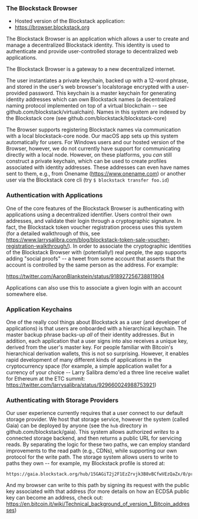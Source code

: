 ### The Blockstack Browser

* Hosted version of the Blockstack application:
* https://browser.blockstack.org

The Blockstack Browser is an application which allows a user to create and manage a 
decentralized Blockstack identity. This identity is used to authenticate and provide
user-controlled storage to decentralized web applications.

The Blockstack Browser is a gateway to a new decentralized internet.

The user instantiates a private keychain, backed up with a 12-word phrase, and stored in the user's web
browser's localstorage encrypted with a user-provided password. This keychain is a master keychain for
generating identity addresses which can own Blockstack names (a decentralized naming protocol implemented
on top of a virtual blockchain -- see github.com/blockstack/virtualchain). Names in this system are indexed
by the Blockstack core (see github.com/blockstack/blockstack-core)

The Browser supports registering Blockstack names via communication with a local blockstack-core node. Our
macOS app sets up this system automatically for users. For Windows users and our hosted version of the Browser,
however, we do not currently have support for communicating directly with a local node. However, on these
platforms, you _can_ still construct a private keychain, which can be used to create profiles associated with
identity addresses. These addresses can even have names sent to them, e.g., from Onename (https://www.onename.com)
or another user via the Blockstack core cli (try `$ blockstack transfer foo.id`)

### Authentication with Applications

One of the core features of the Blockstack Browser is authenticating with applications using a decentralized
identifier. Users control their own addresses, and validate their login through a cryptographic signature.
In fact, the Blockstack token voucher registration process uses this system (for a detailed walkthrough
of this, see https://www.larrysalibra.com/blog/blockstack-token-sale-voucher-registration-walkthrough/).
In order to associate the cryptographic identities of the Blockstack Browser with (potentially!) real
people, the app supports adding "social proofs" -- a tweet from some account that asserts that the account
is controlled by the same person as the address. For example:

https://twitter.com/AaronBlankstein/status/918927256738811904

Applications can also use this to associate a given login with an account somewhere else.

### Application Keychains

One of the really cool things about Blockstack as a user (and developer of applications) is that
users are onboarded with a hierarchical keychain. The master backup phrase backs-up _all_ of their
identity addresses. But in addition, each application that a user signs into also receives a unique
key, derived from the user's master key. For people familiar with Bitcoin's hierarchical derivation
wallets, this is not so surprising. However, it enables rapid development of many different kinds
of applications in the cryptocurrency space (for example, a simple application wallet for a currency
of your choice -- Larry Salibra demo'ed a three line receive wallet for Ethereum at the ETC summit: 
https://twitter.com/larrysalibra/status/929660024988753921)

### Authenticating with Storage Providers

Our user experience currently requires that a user connect to our default storage provider. We host
that storage service, however the system (called Gaia) can be deployed by anyone (see the `hub` directory in
github.com/blockstack/gaia). This system allows authorized _writes_ to a connected storage backend, and then
returns a public URL for servicing reads. By separating the logic for these two paths, we can employ standard
improvements to the read path (e.g., CDNs), while supporting our own protocol for the write path. The storage
system allows users to write to paths they own -- for example, my Blockstack profile is stored at:

```
https://gaia.blockstack.org/hub/15GAGiT2j2F1EzZrvjk3B8vBCfwVEzQaZx/0/profile.json
```

And my browser can write to this path by signing its request with the public key associated with that
address (for more details on how an ECDSA public key can become an address, check out: https://en.bitcoin.it/wiki/Technical_background_of_version_1_Bitcoin_addresses)
